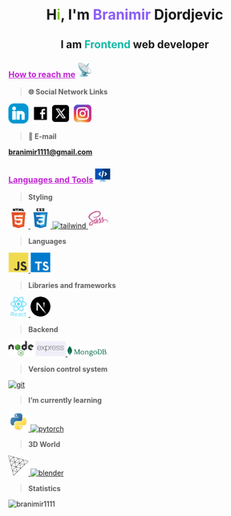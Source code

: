 # <center> H<span style='color:#84cc16'>i</span>, I'm <span style='color:#8b5cf6'>Branimir</span> Djordjevic</center>

## <center>I am <span style='color:#14b8a6'>Frontend</span> web developer</center>

<h3 style='color:#c026d3'><ins>How to reach me</ins> <img src='./images/satellite-antenna.svg' style='width:30px'/></h3>

> **🌐 Social Network Links**

<a href="https://www.linkedin.com/in/branimirdjordjevic82/" target="_blank"><img src='./images/linkedin-logo.svg' style='width:40px'/></a> <a href="https://www.facebook.com/profile.php?id=100013754237181" target="_blank"><img src='./images/facebook-logo.svg' style='width:40px'/></a><a href="https://twitter.com/branimir1111" target="_blank"><img src='./images/X-logo.png' style='width:40px'/></a> <a href="https://www.instagram.com/branimir_art/" target="_blank"><img src='./images/instagram-logo.svg' style='width:40px'/></a>

> **📧 E-mail**

**branimir1111@gmail.com**
</br>

<h3 style='color:#c026d3'><ins> Languages and Tools</ins> <img src='./images/tools-and-utensils-programmer.svg' style='width:30px'/></h3>

<p align="left">

<!-- HTML, CSS, TailwindCSS, SASS -->

> **Styling**

<a href="https://www.w3.org/html/" target="_blank" rel="noreferrer"> <img src="https://raw.githubusercontent.com/devicons/devicon/master/icons/html5/html5-original-wordmark.svg" alt="html5" width="40" height="40"/> </a> <a href="https://www.w3schools.com/css/" target="_blank" rel="noreferrer"> <img src="https://raw.githubusercontent.com/devicons/devicon/master/icons/css3/css3-original-wordmark.svg" alt="css3" width="40" height="40"/> </a> <a href="https://tailwindcss.com/" target="_blank" rel="noreferrer"> <img src="https://www.vectorlogo.zone/logos/tailwindcss/tailwindcss-icon.svg" alt="tailwind" width="40" height="40"/> </a> <a href="https://sass-lang.com" target="_blank" rel="noreferrer"> <img src="https://raw.githubusercontent.com/devicons/devicon/master/icons/sass/sass-original.svg" alt="sass" width="40" height="40"/> </a>

<!-- JavaScript, TypeScript -->

> **Languages**

<a href="https://developer.mozilla.org/en-US/docs/Web/JavaScript" target="_blank" rel="noreferrer"> <img src="https://raw.githubusercontent.com/devicons/devicon/master/icons/javascript/javascript-original.svg" alt="javascript" width="40" height="40"/> </a> <a href="https://www.typescriptlang.org/" target="_blank" rel="noreferrer"> <img src="https://raw.githubusercontent.com/devicons/devicon/master/icons/typescript/typescript-original.svg" alt="typescript" width="40" height="40"/> </a> </p>

<!--React, Next -->

> **Libraries and frameworks**

<a href="https://reactjs.org/" target="_blank" rel="noreferrer"> <img src="https://raw.githubusercontent.com/devicons/devicon/master/icons/react/react-original-wordmark.svg" alt="react" width="40" height="40"/> </a><a href="https://nextjs.org/" target="_blank" rel="noreferrer"><svg xmlns="http://www.w3.org/2000/svg" viewBox="0 0 180 180" width="40"><mask height="180" id=":r8:mask0_408_134" maskUnits="userSpaceOnUse" width="180" x="0" y="0" style="mask-type: alpha;"><circle cx="90" cy="90" fill="black" r="90"></circle></mask><g mask="url(#:r8:mask0_408_134)"><circle cx="90" cy="90" data-circle="true" fill="black" r="90"></circle><path d="M149.508 157.52L69.142 54H54V125.97H66.1136V69.3836L139.999 164.845C143.333 162.614 146.509 160.165 149.508 157.52Z" fill="url(#:r8:paint0_linear_408_134)"></path><rect fill="url(#:r8:paint1_linear_408_134)" height="72" width="12" x="115" y="54"></rect></g><defs><linearGradient gradientUnits="userSpaceOnUse" id=":r8:paint0_linear_408_134" x1="109" x2="144.5" y1="116.5" y2="160.5"><stop stop-color="white"></stop><stop offset="1" stop-color="white" stop-opacity="0"></stop></linearGradient><linearGradient gradientUnits="userSpaceOnUse" id=":r8:paint1_linear_408_134" x1="121" x2="120.799" y1="54" y2="106.875"><stop stop-color="white"></stop><stop offset="1" stop-color="white" stop-opacity="0"></stop></linearGradient></defs></svg></a>

<!-- Node, Express, MongoDB -->

> **Backend**

<a href="https://nodejs.org" target="_blank" rel="noreferrer"> <img src="./images/nodejs.png" alt="nodejs" width="50"/></a> <a href="https://expressjs.com" target="_blank" rel="noreferrer"> <img src="./images/expressjs.png" alt="express" width="60"/> </a><a href="https://www.mongodb.com/" target="_blank" rel="noreferrer"> <img src="./images/MongoDB.png" alt="mongodb" width="80"/> </a>

<!-- Git -->

> **Version control system**

<a href="https://git-scm.com/" target="_blank" rel="noreferrer"> <img src="https://www.vectorlogo.zone/logos/git-scm/git-scm-icon.svg" alt="git" width="40" height="40"/> </a>

<!-- Python, PyTorch -->

> **I’m currently learning**

<a href="https://www.python.org" target="_blank" rel="noreferrer"> <img src="https://raw.githubusercontent.com/devicons/devicon/master/icons/python/python-original.svg" alt="python" width="40" height="40"/> </a> <a href="https://pytorch.org/" target="_blank" rel="noreferrer"> <img src="https://www.vectorlogo.zone/logos/pytorch/pytorch-icon.svg" alt="pytorch" width="40" height="40"/> </a>

<!-- ThreeJs, Blender -->

> **3D World**

<a href="https://threejs.org/" target="_blank" rel="noreferrer"> <img src="./images/Threejs-logo.png" alt="three" width="40" height="40"/> </a><a href="https://www.blender.org/" target="_blank" rel="noreferrer"> <img src="https://download.blender.org/branding/community/blender_community_badge_white.svg" alt="blender" width="40" height="40"/> </a>

<!-- Most used languages -->

> **Statistics**

<p><img align="left" src="https://github-readme-stats.vercel.app/api/top-langs?username=branimir1111&show_icons=true&locale=en&layout=compact" alt="branimir1111" /></p>
